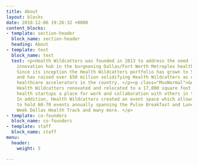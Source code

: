 ```yaml
---
title: About
layout: blocks
date: 2018-12-06 19:26:32 +0000
content_blocks:
- template: section-header
  block_name: section-header
  heading: About
- template: text
  block_name: text
  text: <p>Health Wildcatters was founded in 2013 to address the need for a health
    innovation hub in the burgeoning Dallas/Fort Worth Metroplex healthcare industry.
    Since its inception the Health Wildcatters portfolio has grown to 57 startups
    and has raised over $50 million solidifying Health Wildcatters as one of the top
    healthcare accelerators in the country. </p><p class="MsoNormal">&nbsp;In 2016
    Health Wildcatters renovated and relocated to a 17,000 square foot space to provide
    health startups a place for work and collaboration with others in the industry.
    In addition, Health Wildcatters created an event space which allows the organization
    to hold 60-70 events annually spanning the Pulse Breakfast and Lunch Series, Startup
    Week Dallas Health Track and many more. </p>
- template: co-founders
  block_name: co-founders
- template: staff
  block_name: staff
menu:
  header:
    weight: 5

---
```

